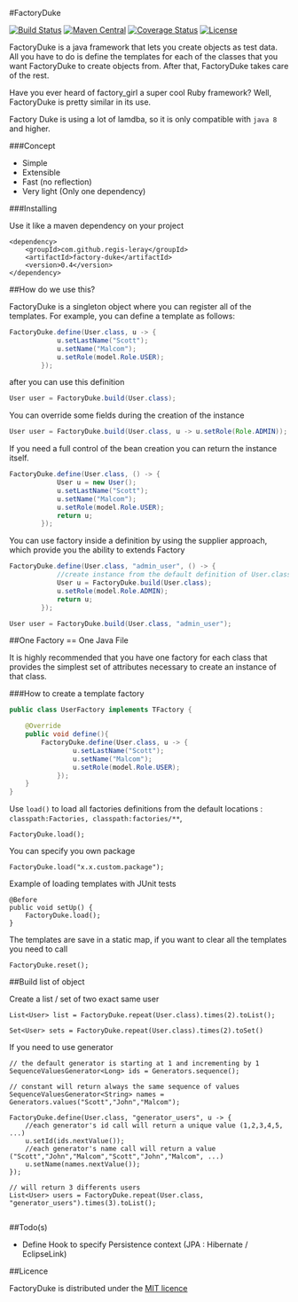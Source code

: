 #FactoryDuke 

[![Build Status](https://travis-ci.org/regis-leray/factory_duke.png?branch=master)](https://travis-ci.org/regis-leray/factory_duke)
[![Maven Central](https://img.shields.io/maven-central/v/com.github.regis-leray/factory-duke.svg?style=flat)](https://maven-badges.herokuapp.com/maven-central/com.github.regis-leray/factory-duke)
[![Coverage Status](https://coveralls.io/repos/github/regis-leray/factory_duke/badge.svg?branch=master)](https://coveralls.io/github/regis-leray/factory_duke?branch=master)
[![License](http://img.shields.io/:license-mit-blue.svg?style=flat)](http://vtence.mit-license.org)


FactoryDuke is a java framework that lets you create objects as test data. All you have to do is define the templates for each of the classes that you want FactoryDuke to create objects from. After that, FactoryDuke takes care of the rest.

Have you ever heard of factory_girl a super cool Ruby framework? Well, FactoryDuke is pretty similar in its use.

Factory Duke is using a lot of lamdba, so it is only compatible with ```java 8``` and higher.

###Concept 

* Simple 
* Extensible
* Fast (no reflection)
* Very light (Only one dependency)

###Installing

Use it like a maven dependency on your project

```
<dependency>
    <groupId>com.github.regis-leray</groupId>
    <artifactId>factory-duke</artifactId>
    <version>0.4</version>
</dependency>
```

##How do we use this?

FactoryDuke is a singleton object where you can register all of the templates. For example, you can define a template as follows:

````java
FactoryDuke.define(User.class, u -> {
			u.setLastName("Scott");
			u.setName("Malcom");
			u.setRole(model.Role.USER);
		});
````

after you can use this definition

```java
User user = FactoryDuke.build(User.class);
```

You can override some fields during the creation of the instance

```java
User user = FactoryDuke.build(User.class, u -> u.setRole(Role.ADMIN));
```

If you need a full control of the bean creation you can return the instance itself.

````java
FactoryDuke.define(User.class, () -> {
			User u = new User();
			u.setLastName("Scott");
			u.setName("Malcom");
			u.setRole(model.Role.USER);
			return u;
		});
````

You can use factory inside a definition by using the supplier approach, which provide you the ability to extends Factory

````java
FactoryDuke.define(User.class, "admin_user", () -> {
			//create instance from the default definition of User.class
			User u = FactoryDuke.build(User.class);
			u.setRole(model.Role.ADMIN);
			return u;
		});
````

```java
User user = FactoryDuke.build(User.class, "admin_user");
```


##One Factory == One Java File

It is highly recommended that you have one factory for each class that provides the simplest set of attributes necessary to create an instance of that class.

###How to create a template factory

```java
public class UserFactory implements TFactory {

	@Override
	public void define(){
		FactoryDuke.define(User.class, u -> {
    			u.setLastName("Scott");
    			u.setName("Malcom");
    			u.setRole(model.Role.USER);
    		});
	}
}
```

Use ```load()``` to load all factories definitions from the default locations : ```classpath:Factories, classpath:factories/**```, 

```
FactoryDuke.load();
```

You can specify you own package

```
FactoryDuke.load("x.x.custom.package");
```

Example of loading templates with JUnit tests

```
@Before
public void setUp() {
    FactoryDuke.load();
}
```

The templates are save in a static map, if you want to clear all the templates you need to call

```
FactoryDuke.reset();
```

##Build list of object


Create a list / set of two exact same user
```
List<User> list = FactoryDuke.repeat(User.class).times(2).toList();

Set<User> sets = FactoryDuke.repeat(User.class).times(2).toSet()
```

If you need to use generator 
 
```
// the default generator is starting at 1 and incrementing by 1
SequenceValuesGenerator<Long> ids = Generators.sequence();

// constant will return always the same sequence of values
SequenceValuesGenerator<String> names = Generators.values("Scott","John","Malcom");

FactoryDuke.define(User.class, "generator_users", u -> {
	//each generator's id call will return a unique value (1,2,3,4,5, ...)
	u.setId(ids.nextValue());
	//each generator's name call will return a value ("Scott","John","Malcom","Scott","John","Malcom", ...)
	u.setName(names.nextValue());
});

// will return 3 differents users
List<User> users = FactoryDuke.repeat(User.class, "generator_users").times(3).toList();
 
``` 

##Todo(s)

* Define Hook to specify Persistence context (JPA : Hibernate / EclipseLink)

##Licence

FactoryDuke is distributed under the [MIT licence](https://opensource.org/licenses/MIT)
